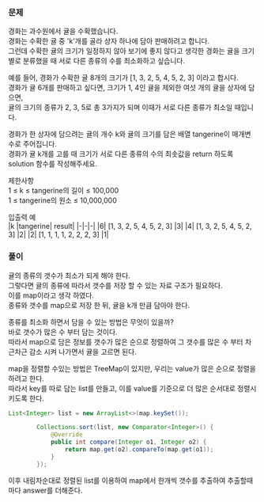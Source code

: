 ### 문제
경화는 과수원에서 귤을 수확했습니다.    
경화는 수확한 귤 중 'k'개를 골라 상자 하나에 담아 판매하려고 합니다.    
그런데 수확한 귤의 크기가 일정하지 않아 보기에 좋지 않다고 생각한 경화는 귤을 크기별로 분류했을 때 서로 다른 종류의 수를 최소화하고 싶습니다.  

예를 들어, 경화가 수확한 귤 8개의 크기가 [1, 3, 2, 5, 4, 5, 2, 3] 이라고 합시다.   
경화가 귤 6개를 판매하고 싶다면, 크기가 1, 4인 귤을 제외한 여섯 개의 귤을 상자에 담으면,    
귤의 크기의 종류가 2, 3, 5로 총 3가지가 되며 이때가 서로 다른 종류가 최소일 때입니다.  

경화가 한 상자에 담으려는 귤의 개수 k와 귤의 크기를 담은 배열 tangerine이 매개변수로 주어집니다.    
경화가 귤 k개를 고를 때 크기가 서로 다른 종류의 수의 최솟값을 return 하도록 solution 함수를 작성해주세요.

제한사항   
1 ≤ k ≤ tangerine의 길이 ≤ 100,000   
1 ≤ tangerine의 원소 ≤ 10,000,000   

입출력 예   
|k	|tangerine|	result|
|-|-|-|
|6|	[1, 3, 2, 5, 4, 5, 2, 3]	|3|
|4|	[1, 3, 2, 5, 4, 5, 2, 3]	|2|
|2|	[1, 1, 1, 1, 2, 2, 2, 3]	|1|



### 풀이

귤의 종류의 갯수가 최소가 되게 해야 한다.   
그렇다면 귤의 종류에 따라서 갯수를 저장 할 수 있는 자료 구조가 필요하다.   
이를 map이라고 생각 하였다.   
종류와 갯수를 map으로 저장 한 뒤, 귤을 k개 만큼 담아야 한다.   

종류를 최소화 하면서 담을 수 있는 방법은 무엇이 있을까?   
바로 갯수가 많은 수 부터 담는 것이다.   
따라서 map으로 담은 정보를 갯수가 많은 순으로 정렬하여 그 갯수를 많은 수 부터 차근차근 감소 시켜 나가면서 귤을 고르면 된다.  

map을 정렬할 수있는 방법은 TreeMap이 있지만, 우리는 value가 많은 순으로 정렬을 하려고 한다.   
따라서 key를 따로 담는 list를 만들고, 이를 value를 기준으로 더 많은 순서대로 정렬시키도록 한다.

```java
List<Integer> list = new ArrayList<>(map.keySet());

		Collections.sort(list, new Comparator<Integer>() {
			@Override
			public int compare(Integer o1, Integer o2) {
				return map.get(o2).compareTo(map.get(o1));
			}
		});
```

이후 내림차순대로 정렬된 list를 이용하여 map에서 한개씩 갯수를 추출하여 추출할때마다 answer를 더해준다.
